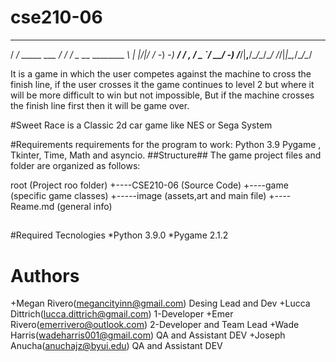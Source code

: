 # cse210-06
   ____               __    ___              
  / __/    _____ ___ / /_  / _ \___ ________ 
 _\ \| |/|/ / -_) -_) __/ / , _/ _ `/ __/ -_)
/___/|__,__/\__/\__/\__/ /_/|_|\_,_/\__/\__/ 
                                             
It is a game in which the user competes against the machine to cross the finish line, if the user crosses it the game continues to level 2 but where it will be more difficult to win but not impossible,
But if the machine crosses the finish line first then it will be game over.

#Sweet Race is a Classic 2d car game like NES or Sega System

#Requirements
requirements for the program to work: Python 3.9 Pygame , Tkinter, Time, Math and asyncio.
##Structure##
The game project files and folder are organized as follows:

root                    (Project roo folder)
+----CSE210-06           (Source Code)
   +----game             (specific game classes)
     +-----image         (assets,art and main file)
       +----Reame.md      (general info)
##

#Required Tecnologies
*Python 3.9.0
*Pygame 2.1.2

# Authors

+Megan Rivero(megancityinn@gmail.com) Desing Lead and Dev
+Lucca Dittrich(lucca.dittrich@gmail.com) 1-Developer 
+Emer Rivero(emerrivero@outlook.com)  2-Developer and Team Lead
+Wade Harris(wadeharris001@gmail.com) QA and Assistant DEV
+Joseph Anucha(anuchajz@byui.edu) QA and Assistant DEV